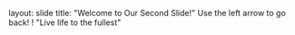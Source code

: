 layout: slide
title: "Welcome to Our Second Slide!"
Use the left arrow to go back!
!
"Live life to the fullest"
